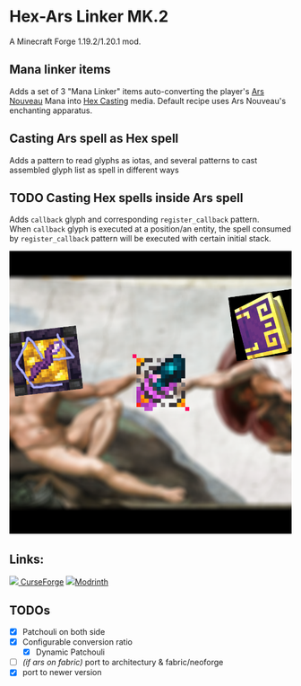 # Hex-Ars Linker MK.2

A Minecraft Forge 1.19.2/1.20.1 mod.

## Mana linker items
Adds a set of 3 "Mana Linker" items auto-converting the
player's [Ars Nouveau](https://github.com/baileyholl/Ars-Nouveau/tree/1.19.x) Mana
into [Hex Casting](https://github.com/FallingColors/HexMod/tree/1.19/) media. Default recipe uses Ars Nouveau's
enchanting apparatus.

## Casting Ars spell as Hex spell
Adds a pattern to read glyphs as iotas, and several patterns to cast assembled glyph list as spell in different ways

## __TODO__ Casting Hex spells inside Ars spell
Adds `callback` glyph and corresponding `register_callback` pattern.  
When `callback` glyph is executed at a position/an entity, the spell consumed by `register_callback` pattern will be executed with certain initial stack.

![img](src/main/resources/cover.png)

## Links:

[<img src="https://static-beta.curseforge.com/images/favicon.ico" style="width:1em"/>
CurseForge](https://www.curseforge.com/minecraft/mc-mods/hex-ars-linker)
[<img src="https://modrinth.com/favicon.ico" style="width:1em"/>Modrinth](https://modrinth.com/mod/hex-ars-linker)

## TODOs

* [x] Patchouli on both side
* [x] Configurable conversion ratio
    * [x] Dynamic Patchouli
* [ ] _(if ars on fabric)_ port to architectury & fabric/neoforge
* [x] port to newer version